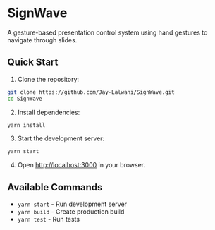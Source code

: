 # SignWave

A gesture-based presentation control system using hand gestures to navigate through slides.

## Quick Start

1. Clone the repository:
```bash
git clone https://github.com/Jay-Lalwani/SignWave.git
cd SignWave
```

2. Install dependencies:
```bash
yarn install
```

3. Start the development server:
```bash
yarn start
```

4. Open [http://localhost:3000](http://localhost:3000) in your browser.

## Available Commands

- `yarn start` - Run development server
- `yarn build` - Create production build
- `yarn test` - Run tests
